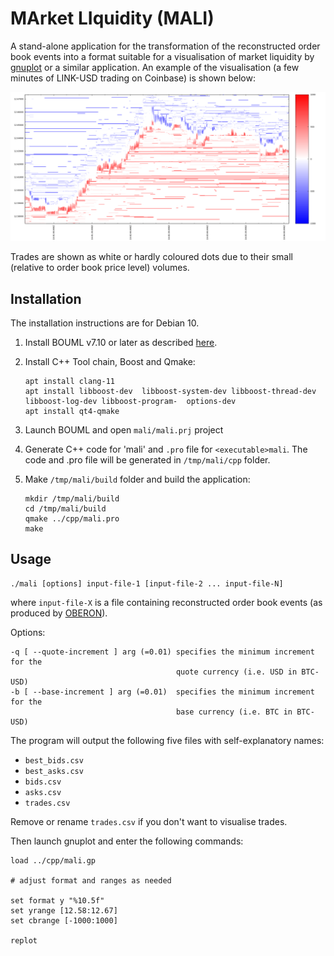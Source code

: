 # MArket LIquidity (MALI)

A stand-alone application for the transformation of the reconstructed order book events into a format suitable for a visualisation of market liquidity by [gnuplot](http://gnuplot.info/) or a similar application. An example of the visualisation (a few minutes of LINK-USD trading on Coinbase) is shown below:

![](mali.png)

Trades are shown as white or hardly coloured dots due to their small (relative to order book price level) volumes.

## Installation

The installation instructions are for Debian 10.

1. Install BOUML v7.10 or later as described [here](https://www.bouml.fr/download.html).

2. Install C++ Tool chain, Boost and Qmake:

       apt install clang-11
       apt install libboost-dev  libboost-system-dev libboost-thread-dev libboost-log-dev libboost-program-  options-dev
       apt install qt4-qmake

3. Launch BOUML and open `mali/mali.prj` project       
4. Generate C++ code for 'mali' and `.pro` file for `<executable>mali`. The code and .pro file will be generated in `/tmp/mali/cpp` folder.

5. Make `/tmp/mali/build` folder and build the application:

       mkdir /tmp/mali/build
       cd /tmp/mali/build
       qmake ../cpp/mali.pro
       make

## Usage

    ./mali [options] input-file-1 [input-file-2 ... input-file-N]

where `input-file-X` is a file containing reconstructed order book events (as produced by [OBERON](https://github.com/petr-fedorov/oberon)).

Options:

    -q [ --quote-increment ] arg (=0.01) specifies the minimum increment for the
                                         quote currency (i.e. USD in BTC-USD)
    -b [ --base-increment ] arg (=0.01)  specifies the minimum increment for the
                                         base currency (i.e. BTC in BTC-USD)

The program will output the following five files with self-explanatory names:
* `best_bids.csv`
* `best_asks.csv`
* `bids.csv`
* `asks.csv`
* `trades.csv`


Remove or rename `trades.csv` if you don't want to visualise trades.

Then launch gnuplot and enter the following commands:

    load ../cpp/mali.gp

    # adjust format and ranges as needed

    set format y "%10.5f"
    set yrange [12.58:12.67]
    set cbrange [-1000:1000]

    replot
